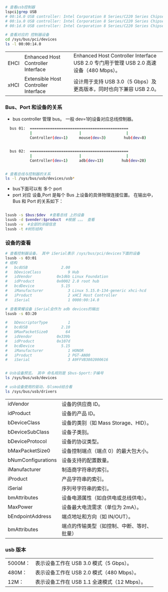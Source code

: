 

```sh
# 查看usb控制器 
lspci|grep USB
# 00:14.0 USB controller: Intel Corporation 8 Series/C220 Series Chipset Family USB xHCI (rev 04)
# 00:1a.0 USB controller: Intel Corporation 8 Series/C220 Series Chipset Family USB EHCI #2 (rev 04)
# 00:1d.0 USB controller: Intel Corporation 8 Series/C220 Series Chipset Family USB EHCI #1 (rev 04)

# 查看对应的 控制器设备
cd /sys/bus/pci/devices
ls -l 00:00:14.0 
```
||||
|-|-|-|
|EHCI|Enhanced Host Controller Interface|Enhanced Host Controller Interface	USB 2.0	专门用于管理 USB 2.0 高速设备（480 Mbps）。|
|xHCI|Extensible Host Controller Interface|设计用于支持 USB 3.0（5 Gbps）及更高版本，同时也向下兼容 USB 2.0。|




### Bus、Port 和设备的关系
- bus controller 管理 bus。 一般 dev=1的设备对应总线控制器。
```sh
  bus 01:  ============================================
           |                     |                    |
           Controller(dev=1)     mouse(dev=3)        hub(dev=8)


  bus 02:  ============================================
           |                     |                    |
           Controller(dev=1)     adb(dev=13)        hub(dev=28)


# 查看总线与控制器的关系
ls -l /sys/bus/usb/devices/usb*
```  
- bus下面可以有 多个 port
- port 对应 设备,Port 是每个 Bus 上设备的具体物理连接位置。
在输出中，Bus 和 Port 的关系如下：

```sh

lsusb -s $bus:$dev  #查看总线 上的设备
lsusb -d $vender:$product  #根据 。。。 查看
lsusb -v  #全部的详细信息
lsusb -t #树形结构


```


### 设备的查看


```sh
# 查看控制器设备， 其中 iSerial表示 /sys/bus/pci/devices下面的设备
lsusb -s 03:01
# 结构
#   bcdUSB               2.00
#   bDeviceClass            9 Hub
#   idVendor           0x1d6b Linux Foundation
#   idProduct          0x0002 2.0 root hub
#   bcdDevice            5.15
#   iManufacturer           3 Linux 5.15.0-134-generic xhci-hcd
#   iProduct                2 xHCI Host Controller
#   iSerial                 1 0000:00:14.0

# 查看荣耀设备 iSerial会作为 adb devices的输出
lsusb -s 03:20

#   bDescriptorType         1
#   bcdUSB               2.10
#   bMaxPacketSize0        64
#   idVendor           0x339b
#   idProduct          0x107d
#   bcdDevice            5.15
#   iManufacturer           1 HONOR
#   iProduct                2 PGT-AN00
#   iSerial                 3 A9FFVB3802000616


# Usb设备预览。 其中 命名规则是 $bus-$port:子编号
ls /sys/bus/usb/devices

# usb设备使用的驱动，与lsmod结合看
ls /sys/bus/usb/drivers
```


||||
|-|-|-|
|idVendor|	设备的供应商 ID。
|idProduct|	设备的产品 ID。
|bDeviceClass|	设备的类别（如 Mass Storage、HID）。
|bDeviceSubClass|	设备子类别。
|bDeviceProtocol|	设备的协议类型。
|bMaxPacketSize0|	设备控制端点（端点 0）的最大包大小。
|bNumConfigurations|	设备支持的配置数量。
|iManufacturer|	制造商字符串的索引。
|iProduct|	产品字符串的索引。
|iSerial|	序列号字符串的索引。
|bmAttributes|	设备电源属性（如自供电或总线供电）。
|MaxPower|	设备最大电流需求（单位为 2mA）。
|bEndpointAddress|	端点地址和方向（如 IN/OUT）。
|bmAttributes|	端点的传输类型（如控制、中断、等时、批量）


### usb 版本
||||
|-|-|-|
|5000M：|表示设备工作在 USB 3.0 模式（5 Gbps）。
|480M：|表示设备工作在 USB 2.0 模式（480 Mbps）。
|12M：|表示设备工作在 USB 1.1 全速模式（12 Mbps）。

